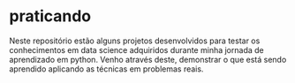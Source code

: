 # praticando
Neste repositório estão alguns projetos desenvolvidos para testar os conhecimentos em data science adquiridos durante minha jornada de aprendizado em python. Venho através deste, demonstrar o que está sendo aprendido aplicando as técnicas em problemas reais. 
